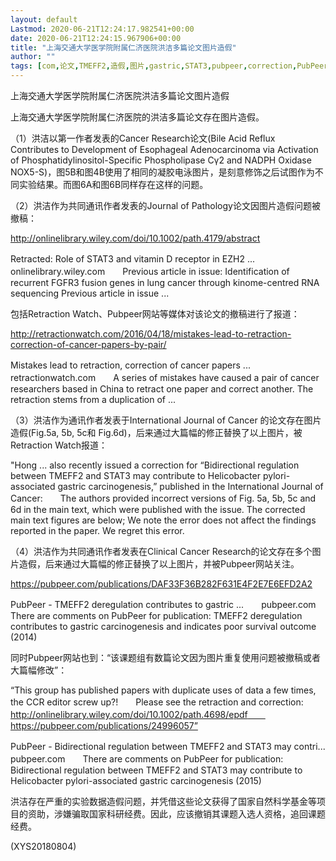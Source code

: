 ```yaml
---
layout: default
Lastmod: 2020-06-21T12:24:17.982541+00:00
date: 2020-06-21T12:24:15.967906+00:00
title: "上海交通大学医学院附属仁济医院洪洁多篇论文图片造假"
author: ""
tags: [com,论文,TMEFF2,造假,图片,gastric,STAT3,pubpeer,correction,PubPeer,新语丝]
---
```


上海交通大学医学院附属仁济医院洪洁多篇论文图片造假

上海交通大学医学院附属仁济医院的洪洁多篇论文存在图片造假。

（1）洪洁以第一作者发表的Cancer Research论文(Bile Acid Reflux Contributes to Development of Esophageal Adenocarcinoma via Activation of Phosphatidylinositol-Specific Phospholipase Cγ2 and NADPH Oxidase NOX5-S)，图5B和图4B使用了相同的凝胶电泳图片，是刻意修饰之后试图作为不同实验结果。而图6A和图6B同样存在这样的问题。

（2）洪洁作为共同通讯作者发表的Journal of Pathology论文因图片造假问题被撤稿：

http://onlinelibrary.wiley.com/doi/10.1002/path.4179/abstract

Retracted: Role of STAT3 and vitamin D receptor in EZH2 ...　　onlinelibrary.wiley.com　　Previous article in issue: Identification of recurrent FGFR3 fusion genes in lung cancer through kinome-centred RNA sequencing Previous article in issue ...

包括Retraction Watch、Pubpeer网站等媒体对该论文的撤稿进行了报道：

http://retractionwatch.com/2016/04/18/mistakes-lead-to-retraction-correction-of-cancer-papers-by-pair/

Mistakes lead to retraction, correction of cancer papers ...　　retractionwatch.com　　A series of mistakes have caused a pair of cancer researchers based in China to retract one paper and correct another. The retraction stems from a duplication of ...

（3）洪洁作为通讯作者发表于International Journal of Cancer 的论文存在图片造假(Fig.5a, 5b, 5c和 Fig.6d)，后来通过大篇幅的修正替换了以上图片，被Retraction Watch报道：

"Hong ... also recently issued a correction for “Bidirectional regulation between TMEFF2 and STAT3 may contribute to Helicobacter pylori-associated gastric carcinogenesis,” published in the International Journal of Cancer:　　The authors provided incorrect versions of Fig. 5a, 5b, 5c and 6d in the main text, which were published with the issue. The corrected main text figures are below; We note the error does not affect the findings reported in the paper. We regret this error.

（4）洪洁作为共同通讯作者发表在Clinical Cancer Research的论文存在多个图片造假，后来通过大篇幅的修正替换了以上图片，并被Pubpeer网站关注。

https://pubpeer.com/publications/DAF33F36B282F631E4F2E7E6EFD2A2

PubPeer - TMEFF2 deregulation contributes to gastric ...　　pubpeer.com　　There are comments on PubPeer for publication: TMEFF2 deregulation contributes to gastric carcinogenesis and indicates poor survival outcome (2014)

同时Pubpeer网站也到：“该课题组有数篇论文因为图片重复使用问题被撤稿或者大篇幅修改”：

“This group has published papers with duplicate uses of data a few times, the CCR editor screw up?!　　Please see the retraction and correction:　　http://onlinelibrary.wiley.com/doi/10.1002/path.4698/epdf　　https://pubpeer.com/publications/24996057”

PubPeer - Bidirectional regulation between TMEFF2 and STAT3 may contri...　　pubpeer.com　　There are comments on PubPeer for publication: Bidirectional regulation between TMEFF2 and STAT3 may contribute to Helicobacter pylori-associated gastric carcinogenesis (2015)

洪洁存在严重的实验数据造假问题，并凭借这些论文获得了国家自然科学基金等项目的资助，涉嫌骗取国家科研经费。因此，应该撤销其课题入选人资格，追回课题经费。

(XYS20180804)

